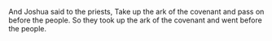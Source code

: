 And Joshua said to the priests, Take up the ark of the covenant and pass on before the people. So they took up the ark of the covenant and went before the people.
